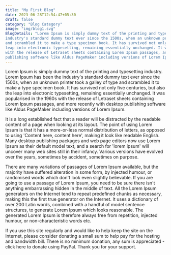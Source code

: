 ```yaml
---
title: "My First Blog"
date: 2023-06-28T12:54:47+05:30
draft: false
category: "Blog Category"
image: "img/blog1.svg"
BlogDetails: "Lorem Ipsum is simply dummy text of the printing and typesetting industry. Lorem Ipsum has been the
industry's standard dummy text ever since the 1500s, when an unknown printer took a galley of type
and scrambled it to make a type specimen book. It has survived not only five centuries, but also the
leap into electronic typesetting, remaining essentially unchanged. It was popularised in the 1960s
with the release of Letraset sheets containing Lorem Ipsum passages, and more recently with desktop
publishing software like Aldus PageMaker including versions of Lorem Ipsum."
---
```


Lorem Ipsum is simply dummy text of the printing and typesetting industry. Lorem Ipsum has been the
industry's standard dummy text ever since the 1500s, when an unknown printer took a galley of type
and scrambled it to make a type specimen book. It has survived not only five centuries, but also the
leap into electronic typesetting, remaining essentially unchanged. It was popularised in the 1960s
with the release of Letraset sheets containing Lorem Ipsum passages, and more recently with desktop
publishing software like Aldus PageMaker including versions of Lorem Ipsum.

<!-- ![BlogImage](/img/blog1.svg "BlogImage") -->

It is a long established fact that a reader will be distracted by the readable content of a page
when looking at its layout. The point of using Lorem Ipsum is that it has a more-or-less normal
distribution of letters, as opposed to using 'Content here, content here', making it look like
readable English. Many desktop publishing packages and web page editors now use Lorem Ipsum as their
default model text, and a search for 'lorem ipsum' will uncover many web sites still in their
infancy. Various versions have evolved over the years, sometimes by accident, sometimes on purpose.

There are many variations of passages of Lorem Ipsum available, but the majority have suffered
alteration in some form, by injected humour, or randomised words which don't look even slightly
believable. If you are going to use a passage of Lorem Ipsum, you need to be sure there isn't
anything embarrassing hidden in the middle of text. All the Lorem Ipsum generators on the Internet
tend to repeat predefined chunks as necessary, making this the first true generator on the Internet.
It uses a dictionary of over 200 Latin words, combined with a handful of model sentence structures,
to generate Lorem Ipsum which looks reasonable. The generated Lorem Ipsum is therefore always free
from repetition, injected humour, or non-characteristic words etc.

If you use this site regularly and would like to help keep the site on the Internet, please consider
donating a small sum to help pay for the hosting and bandwidth bill. There is no minimum donation,
any sum is appreciated - click here to donate using PayPal. Thank you for your support.